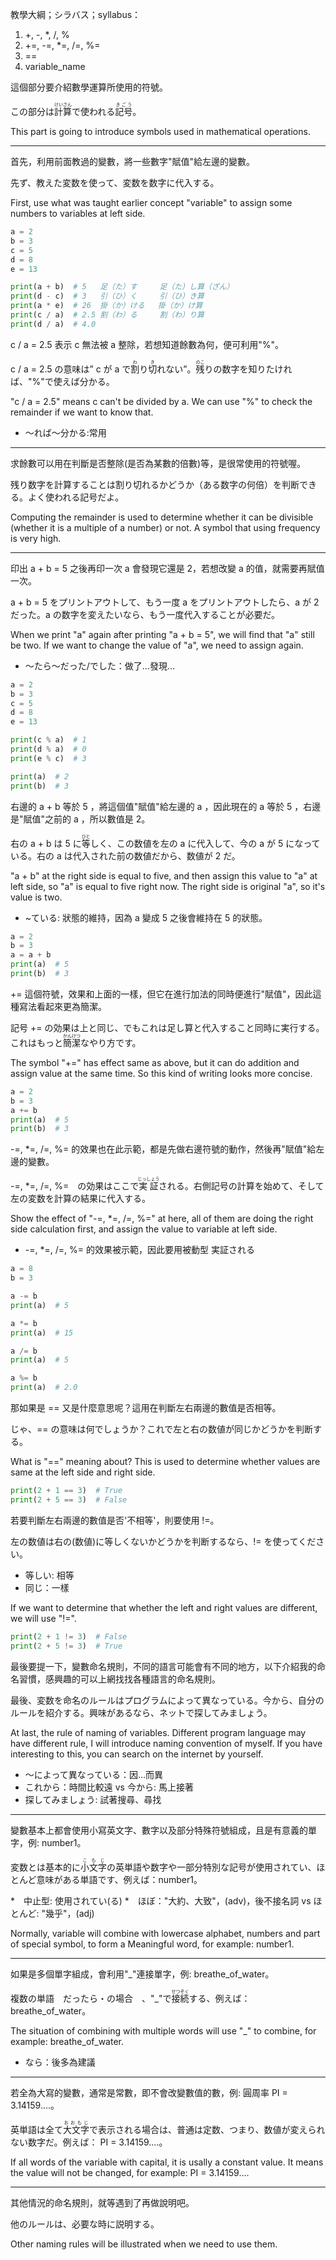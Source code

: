教學大綱；シラバス；syllabus：
1. +, -, *, /, %
2. +=, -=, *=, /=, %=
3. ==
4. variable_name


這個部分要介紹數學運算所使用的符號。

この部分は<ruby>計算<rt>けいさん</rt></ruby>で使われる<ruby>記号<rt>きごう</rt></ruby>。

This part is going to introduce symbols used in mathematical operations.

---

首先，利用前面教過的變數，將一些數字"賦值"給左邊的變數。

先ず、教えた変数を使って、変数を数字に代入する。

First, use what was taught earlier concept "variable" to assign some numbers to variables at left side.

```python
a = 2
b = 3
c = 5
d = 8
e = 13

print(a + b)  # 5   足（た）す     足（た）し算（ざん）
print(d - c)  # 3   引（ひ）く     引（ひ）き算
print(a * e)  # 26  掛（か）ける   掛（か）け算   
print(c / a)  # 2.5 割（わ）る     割（わ）り算
print(d / a)  # 4.0 
```

c / a = 2.5 表示 c 無法被 a 整除，若想知道餘數為何，便可利用"%"。

c / a = 2.5 の意味は” c が a で<ruby>割<rt>わ</rt></ruby>り<ruby>切<rt>き</rt></ruby>れない”。<ruby>残<rt>のこ</rt></ruby>りの数字を知りたければ、"%"で使えば分かる。

"c / a = 2.5" means c can't be divided by a. We can use "%" to check the remainder if we want to know that.

* 〜れば〜分かる:常用

---

求餘數可以用在判斷是否整除(是否為某數的倍數)等，是很常使用的符號喔。

残り数字を計算することは割り切れるかどうか（ある数字の何倍）を判断できる。よく使われる記号だよ。

Computing the remainder is used to determine whether it can be divisible (whether it is a multiple of a number) or not. A symbol that using frequency is very high.

---

印出 a + b = 5 之後再印一次 a 會發現它還是 2，若想改變 a 的值，就需要再賦值一次。

a + b = 5 をプリントアウトして、もう一度 a をプリントアウトしたら、a が 2 だった。a の数字を変えたいなら、もう一度代入することが必要だ。

When we print "a" again after printing "a + b = 5", we will find that "a" still be two. If we want to change the value of "a", we need to assign again.

* 〜たら〜だった/でした：做了...發現...

```python
a = 2
b = 3
c = 5
d = 8
e = 13

print(c % a)  # 1
print(d % a)  # 0
print(e % c)  # 3

print(a)  # 2
print(b)  # 3
```

右邊的 a + b 等於 5 ，將這個值"賦值"給左邊的 a ，因此現在的 a 等於 5 ，右邊是"賦值"之前的 a ，所以數值是 2。

右の a + b は 5 に<ruby>等<rt>ひと</rt><ruby>しく、この数値を左の a に代入して、今の a が 5 になっている。右の a は代入された前の数値だから、数値が 2 だ。

"a + b" at the right side is equal to five, and then assign this value to "a" at left side, so "a" is equal to five right now. The right side is original "a", so it's value is two.

* ~ている: 狀態的維持，因為 a 變成 5 之後會維持在 5 的狀態。

```python
a = 2
b = 3
a = a + b
print(a)  # 5
print(b)  # 3
```

+= 這個符號，效果和上面的一樣，但它在進行加法的同時便進行"賦值"，因此這種寫法看起來更為簡潔。

記号 += の効果は上と同じ、でもこれは足し算と代入すること同時に実行する。これはもっと<ruby>簡潔<rt>かんけつ</rt></ruby>なやり方です。

The symbol "+=" has effect same as above, but it can do addition and assign value at the same time. So this kind of writing looks more concise.

```python
a = 2
b = 3
a += b
print(a)  # 5
print(b)  # 3
```

-=, *=, /=, %= 的效果也在此示範，都是先做右邊符號的動作，然後再"賦值"給左邊的變數。

-=, *=, /=, %=　の効果はここで<ruby>実証<rt>じっしょう</rt></ruby>される。右側記号の計算を始めて、そして左の変数を計算の結果に代入する。

Show the effect of "-=, *=, /=, %=" at here, all of them are doing the right side calculation first, and assign the value to variable at left side.

* -=, *=, /=, %= 的效果被示範，因此要用被動型 実証される

```python
a = 8
b = 3

a -= b
print(a)  # 5

a *= b
print(a)  # 15

a /= b
print(a)  # 5

a %= b
print(a)  # 2.0
```

那如果是 == 又是什麼意思呢？這用在判斷左右兩邊的數值是否相等。

じゃ、== の意味は何でしょうか？これで左と右の数値が同じかどうかを判断する。

What is "==" meaning about? This is used to determine whether values are same at the left side and right side.

```python
print(2 + 1 == 3)  # True
print(2 + 5 == 3)  # False
```

若要判斷左右兩邊的數值是否'不相等'，則要使用 !=。

左の数値は右の(数値)に等しくないかどうかを判断するなら、!= を使ってください。

* 等しい: 相等
* 同じ：一樣

If we want to determine that whether the left and right values are different, we will use "!=".

```python
print(2 + 1 != 3)  # False
print(2 + 5 != 3)  # True
```

最後要提一下，變數命名規則，不同的語言可能會有不同的地方，以下介紹我的命名習慣，感興趣的可以上網找找各種語言的命名規則。

最後、変数を命名のルールはプログラムによって異なっている。今から、自分のルールを紹介する。興味があるなら、ネットで探してみましょう。

At last, the rule of naming of variables. Different program language may have different rule, I will introduce naming convention of myself. If you have interesting to this, you can search on the internet by yourself.

* 〜によって異なっている：因...而異
* これから：時間比較遠 vs 今から: 馬上接著
* 探してみましょう: 試著搜尋、尋找
---

變數基本上都會使用小寫英文字、數字以及部分特殊符號組成，且是有意義的單字，例: number1。

変数とは基本的に<ruby>小文字<rt>こもじ</rt></ruby>の英単語や数字や一部分特別な記号が使用されてい、ほとんど意味がある単語です、例えば：number1。

*　中止型: 使用されてい(る)
*　ほぼ："大約、大致"，(adv)，後不接名詞 vs ほとんど: "幾乎"，(adj)

Normally, variable will combine with lowercase alphabet, numbers and part of special symbol, to form a Meaningful word, for example: number1.

---

如果是多個單字組成，會利用"_"連接單字，例: breathe_of_water。

複数の単語　だったら・の場合　、"_"で<ruby>接続<rt>せつぞく</rt></ruby>する、例えば： breathe_of_water。

The situation of combining with multiple words will use "_" to combine, for example: breathe_of_water.

* なら：後多為建議

---

若全為大寫的變數，通常是常數，即不會改變數值的數，例: 圓周率 PI = 3.14159....。

英単語は全て<ruby>大文字<rt>おおもじ</rt></ruby>で表示される場合は、普通は定数、つまり、数値が変えられない数字だ。例えば： PI = 3.14159....。

If all words of the variable with capital, it is usally a constant value. It means the value will not be changed, for example: PI = 3.14159....

---

其他情況的命名規則，就等遇到了再做說明吧。

他のルールは、必要な時に説明する。

Other naming rules will be illustrated when we need to use them.
